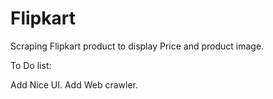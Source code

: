 # Flipkart
Scraping Flipkart product to display Price and product image.

To Do list:

Add Nice UI.
Add Web crawler.
